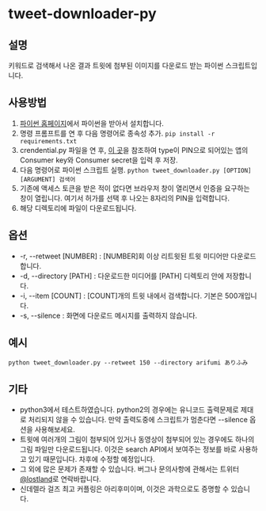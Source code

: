 # tweet-downloader-py

## 설명

키워드로 검색해서 나온 결과 트윗에 첨부된 이미지를 다운로드 받는 파이썬 스크립트입니다.

## 사용방법

1. [파이썬 홈페이지](https://www.python.org/)에서 파이썬을 받아서 설치합니다.
2. 명령 프롬프트를 연 후 다음 명령어로 종속성 추가. `pip install -r requirements.txt`
3. crendential.py 파일을 연 후, [이 곳](https://gist.github.com/shobotch/5160017)을 참조하여 type이 PIN으로 되어있는 앱의 Consumer key와 Consumer secret을 입력 후 저장.
4. 다음 명령어로 파이썬 스크립트 실행. `python tweet_downloader.py [OPTION] [ARGUMENT] 검색어`
5. 기존에 액세스 토큰을 받은 적이 없다면 브라우저 창이 열리면서 인증을 요구하는 창이 열립니다. 여기서 허가를 선택 후 나오는 8자리의 PIN을 입력합니다.
6. 해당 디렉토리에 파일이 다운로드됩니다.

## 옵션

- -r, --retweet [NUMBER] : [NUMBER]회 이상 리트윗된 트윗 미디어만 다운로드합니다.
- -d, --directory [PATH] : 다운로드한 미디어를 [PATH] 디렉토리 안에 저장합니다.
- -i, --item [COUNT] : [COUNT]개의 트윗 내에서 검색합니다. 기본은 500개입니다.
- -s, --silence : 화면에 다운로드 메시지를 출력하지 않습니다.

## 예시

`python tweet_downloader.py --retweet 150 --directory arifumi ありふみ`

## 기타

- python3에서 테스트하였습니다. python2의 경우에는 유니코드 출력문제로 제대로 처리되지 않을 수 있습니다. 만약 출력도중에 스크립트가 멈춘다면 --silence 옵션을 사용해보세요.
- 트윗에 여러개의 그림이 첨부되어 있거나 동영상이 첨부되어 있는 경우에도 하나의 그림 파일만 다운로드됩니다. 이것은 search API에서 보여주는 정보를 바로 사용하고 있기 때문입니다. 차후에 수정할 예정입니다.
- 그 외에 많은 문제가 존재할 수 있습니다. 버그나 문의사항에 관해서는 트위터 [@lostland](https://twitter.com/lostland)로 연락바랍니다.
- 신데렐라 걸즈 최고 커플링은 아리후미이며, 이것은 과학으로도 증명할 수 있습니다.
